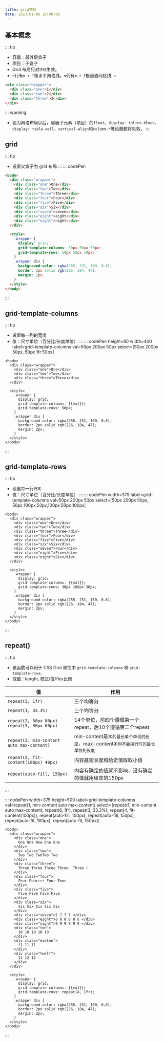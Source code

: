 ```yaml
---
title: grid布局
date: 2023-01-09 10:00:00
---
```

## 基本概念
::: tip
* 容器：最外层盒子
* 项目：子盒子
* Grid 布局只对`项目`生效。
* `n`行有`n + 1`根水平网格线，`m`列有`m + 1`根垂直网格线
:::
```html
<div class="wrapper">
  <div class="one">1</div>
  <div class="two">2</div>
  <div class="three">3</div>
</div>
```
::: warning
* 设为网格布局以后，容器子元素（项目）的`float`、`display: inline-block`、`display: table-cell`、`vertical-align`和`column-*`等设置都将失效。
:::
## grid
::: tip
* 设置父盒子为 grid 布局
:::
::: codePen
```html
<body>
  <div class="wrapper">
    <div class="one">One</div>
    <div class="two">Two</div>
    <div class="three">Three</div>
    <div class="four">Four</div>
    <div class="five">Five</div>
    <div class="six">Six</div>
    <div class="seven">seven</div>
    <div class="eight">eight</div>
    <div class="night">night</div>
  </div>

  <style>
    .wrapper {
      display: grid;
      grid-template-columns: 50px 50px 50px;
      grid-template-rows: 50px 50px 50px;
    }
    .wrapper div {
      background-color: rgba(255, 231, 169, 0.6);
      border: 2px solid rgb(226, 184, 47);
      margin: 2px;
    }
  </style>
</body>
```
:::
## grid-template-columns
::: tip
* 设置每一列的宽度
* 值：尺寸单位（百分比/长度单位）
:::
::: codePen height=80 width=400 label=grid-template-columns val=50px 200px 50px select=[50px 200px 50px, 50px 1fr 50px]
```html{11}
<body>
  <div class="wrapper">
    <div class="one">One</div>
    <div class="two">Two</div>
    <div class="three">Three</div>
  </div>

  <style>
    .wrapper {
      display: grid;
      grid-template-columns: {{val}};
      grid-template-rows: 50px;
    }
    .wrapper div {
      background-color: rgba(255, 231, 169, 0.6);
      border: 2px solid rgb(226, 184, 47);
      margin: 2px;
    }
  </style>
</body>
```
:::
## grid-template-rows
::: tip
* 设置每一行`行高`
* 值：尺寸单位（百分比/长度单位）
:::
::: codePen width=375 label=grid-template-columns val=50px 200px 50px select=[50px 200px 50px, 50px 100px 50px,100px 50px 100px]
```html{17}
<body>
  <div class="wrapper">
    <div class="one">One</div>
    <div class="two">Two</div>
    <div class="three">Three</div>
    <div class="four">Four</div>
    <div class="five">Five</div>
    <div class="six">Six</div>
    <div class="seven">Four</div>
    <div class="eight">Five</div>
    <div class="night">Six</div>
  </div>

  <style>
    .wrapper {
      display: grid;
      grid-template-columns: {{val}};
      grid-template-rows: 30px 100px 30px;
    }
    .wrapper div {
      background-color: rgba(255, 231, 169, 0.6);
      border: 2px solid rgb(226, 184, 47);
      margin: 2px;
    }
  </style>
</body>
```
:::
## repeat()
::: tip
* 该函数可以用于 CSS Grid 属性中 `grid-template-columns` 和 `grid-template-rows`.
* 取值：length, 模式/值/flex比例

|值|作用|
|---|---|
|`repeat(3, 1fr)`|三个均等分|
|`repeat(3, 33.3%)`|三个均等分|
|`repeat(2, 50px 80px) repeat(5, 30px 60px)`|14个单位，前四个遵循第一个repeat，后10个遵循第二个repeat|
|`repeat(2, min-content auto max-content)`|min-content是`本列最长单个单词的长度`，max-content`本列不会换行时的最长单位的长度`|
|`repeat(2, fit-content(100px) 40px)`|内容最短长度和给定值取取小值|
|`repeat(auto-fill, 150px)`|内容有确定的值就不影响，没有确定的值就用给定的150px|
:::

::: codePen width=375 height=500 label=grid-template-columns val=repeat(1, min-content auto max-content) select=[repeat(1, min-content auto max-content), repeat(6, 1fr), repeat(3, 33.3%), repeat(4, fit-content(100px)), repeat(auto-fill, 100px), repeat(auto-fill, 150px), repeat(auto-fit, 100px), repeat(auto-fit, 150px)]
```html{40}
<body>
  <div class="wrapper">
    <div class="one">
      One One One One One
    </div>
    <div class="two">
      Two Two TwoTwo Two 
    </div>
    <div class="three">
      Three Three Three Three  Three !
    </div>
    <div class="four">
      Four Fourrrr Four Four
    </div>
    <div class="five">
      Five Five Five Five
    </div>
    <div class="six">
      Six Six Six Six Six
    </div>
    <div class="seven">7 7 7 7 </div>
    <div class="eight">8 8 8 8 8 8 </div>
    <div class="night">9 9 9 9 9 9 </div>
    <div class="ten">
      10 10 10 10 10
    </div>
    <div class="evelen">
      11 11 11
    </div>
    <div class="twelf">
      12 12 12
    </div>
  </div>

  <style>
    .wrapper {
      display: grid;
      grid-template-columns: {{val}};
      grid-template-rows: repeat(4, 1fr);
    }
    .wrapper div {
      background-color: rgba(255, 231, 169, 0.6);
      border: 2px solid rgb(226, 184, 47);
      margin: 2px;
    }
  </style>
</body>
```
:::